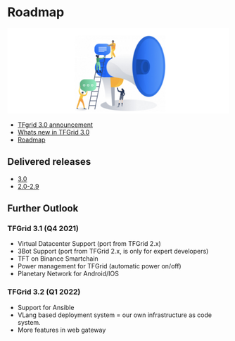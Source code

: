 # Roadmap

![](img/releasenotes.jpg)

- [TFgrid 3.0 announcement](https://forum.threefold.io/t/announcement-of-tfgrid-3-0/1132)
- [Whats new in TFGrid 3.0](https://forum.threefold.io/t/what-is-new-in-tfgrid-3-0/1133)
- [Roadmap](https://circles.threefold.me/project/despiegk-product_tfgrid3_roadmap/wiki/home)


## Delivered releases

- [3.0](releasenotes3)  
- [2.0-2.9](releasenotes2)  

## Further Outlook

### TFGrid 3.1 (Q4 2021)

- Virtual Datacenter Support (port from TFGrid 2.x)
- 3Bot Support (port from TFGrid 2.x, is only for expert developers)
- TFT on Binance Smartchain
- Power management for TFGrid (automatic power on/off)
- Planetary Network for Android/IOS

### TFGrid 3.2 (Q1 2022)

- Support for Ansible
- VLang based deployment system = our own infrastructure as code system.
- More features in web gateway


